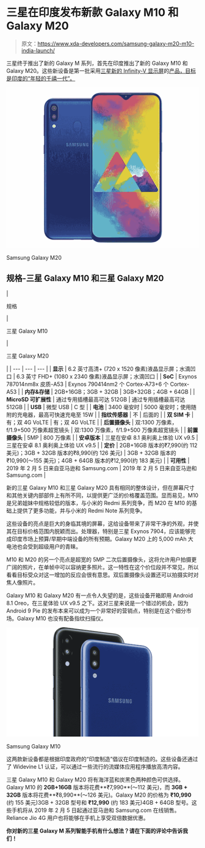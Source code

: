 # 三星在印度发布新款 Galaxy M10 和 Galaxy M20

> 原文：<https://www.xda-developers.com/samsung-galaxy-m20-m10-india-launch/>

三星终于推出了新的 Galaxy M 系列，首先在印度推出了新的 Galaxy M10 和 Galaxy M20。这些新设备是第一批采用[三星新的 Infinity-V 显示屏](https://www.xda-developers.com/samsung-notch-infinity-display/)的[产品，目标是印度的“年轻的千禧一代”。](https://www.xda-developers.com/samsung-galaxy-m-series-launch-india-priced/)

 <picture>![Samsung Galaxy M20](img/8aab6d8de8db0836e456134056e69c3c.png)</picture> 

Samsung Galaxy M20

## 规格-三星 Galaxy M10 和三星 Galaxy M20

| 

规格

 | 

三星 Galaxy M10

 | 

三星 Galaxy M20

 |
| --- | --- | --- |
| **显示** | 6.2 英寸高清+ (720 x 1520 像素)液晶显示屏；水滴凹口 | 6.3 英寸 FHD+ (1080 x 2340 像素)液晶显示屏；水滴凹口 |
| **SoC** | Exynos 787014nm8x 皮质-A53 | Exynos 790414nm2 个 Cortex-A73+6 个 Cortex-A53 |
| **内存&存储** | 2GB+16GB；3GB + 32GB | 3GB+32GB；4GB + 64GB |
| **MicroSD 可扩展性** | 通过专用插槽最高可达 512GB | 通过专用插槽最高可达 512GB |
| **USB** | 微型 USB | C 型 |
| **电池** | 3400 毫安时 | 5000 毫安时；使用随附的充电器，最高可快速充电至 15W |
| **指纹传感器** | 不 | 后面的 |
| **双 SIM 卡** | 有；双 4G VoLTE | 有；双 4G VoLTE |
| **后置摄像头** | 双:1300 万像素，f/1.9+500 万像素超宽镜头 | 双:1300 万像素，f/1.9+500 万像素超宽镜头 |
| **前置摄像头** | 5MP | 800 万像素 |
| **安卓版本** | 三星在安卓 8.1 奥利奥上体验 UX v9.5 | 三星在安卓 8.1 奥利奥上体验 UX v9.5 |
| **定价** | 2GB+16GB 版本的₹7,990(约 112 美元)；3GB + 32GB 版本的₹8,990(约 126 美元) | 3GB + 32GB 版本的₹10,990(～155 美元)；4GB + 64GB 版本的₹12,990(约 183 美元) |
| **可用性** | 2019 年 2 月 5 日来自亚马逊和 Samsung.com | 2019 年 2 月 5 日来自亚马逊和 Samsung.com |

新的三星 Galaxy M10 和三星 Galaxy M20 具有相同的整体设计，但在屏幕尺寸和其他关键内部部件上有所不同，以提供更广泛的价格覆盖范围。显而易见，M10 是兄弟姐妹中规格较低的版本，与小米的 Redmi 系列竞争，而 M20 在 M10 的基础上提供了更多功能，并与小米的 Redmi Note 系列竞争。

这些设备的亮点是巨大的身临其境的屏幕，这给设备带来了非常干净的外观，并使其在目标价格范围内脱颖而出。处理器，特别是三星 Exynos 7904，应该能够完成印度市场上预算/早期中端设备的所有预期。Galaxy M20 上的 5,000 mAh 大电池也会受到超级用户的青睐。

M10 和 M20 的另一个亮点是超宽的 5MP 二次后置摄像头，这将允许用户拍摄更广阔的照片，在单帧中可以容纳更多照片。这一特性在这个价位段并不常见，所以看看目标受众对这一增加的反应会很有意思。双后置摄像头设置还可以拍摄实时对焦人像照片。

Galaxy M10 和 Galaxy M20 有一点令人失望的是，这些设备开箱即用 Android 8.1 Oreo，在三星体验 UX v9.5 之下。这对三星来说是一个错过的机会，因为 Android 9 Pie 的发布本来可以成为一个非常好的营销点，特别是在这个细分市场。Galaxy M10 也没有配备指纹扫描仪。

 <picture>![Samsung Galaxy M10](img/757c04ba8cbf26c194ccc9f20e49dc15.png)</picture> 

Samsung Galaxy M10

这两款新设备都是根据印度政府的“印度制造”倡议在印度制造的。这些设备还通过了 Widevine L1 认证，可以通过一些流行的流媒体应用程序播放高清内容。

三星 Galaxy M10 和 Galaxy M20 将有海洋蓝和炭黑色两种颜色可供选择。Galaxy M10 的 **2GB+16GB** 版本将花费**₹7,990**(～112 美元)，而 **3GB + 32GB** 版本将花费**₹8,990**(～126 美元)。Galaxy M20 的价格为 **₹10,990** (约 155 美元)3GB + 32GB 型号和 **₹12,990** (约 183 美元)4GB + 64GB 型号。这些手机将从 2019 年 2 月 5 日起通过亚马逊和 Samsung.com 在线销售。Reliance Jio 4G 用户也将能够在手机上享受双倍数据优惠。

**你对新的三星 Galaxy M 系列智能手机有什么想法？请在下面的评论中告诉我们！**